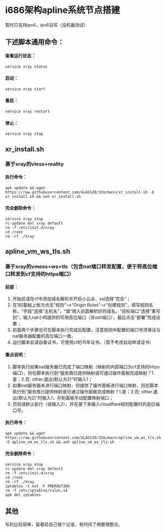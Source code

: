 # i686架构apline系统节点搭建

暂时只支持ipv4，ipv6没写（没机器测试）

## 下述脚本通用命令：
#### 查看运行状态：
```
service xray status
```
#### 启动：
```
service xray start
```
#### 重启：
```
service xray restart
```
#### 停止：
```
service xray stop
```
## xr_install.sh
### 基于xray的vless+reality
#### 执行命令：
```
apk update && wget https://raw.githubusercontent.com/GLASS20/32m/main/xr_install.sh -O xr_install.sh && ash xr_install.sh
```
#### 完全删除命令：

```
service xray stop
rc-update del xray default
rm -f /etc/init.d/xray
cd /root 
rm -rf ./Xray
```

## apline_vm_ws_tls.sh
### 基于xray的vmess+ws+tls（包含nat端口转发配置，便于将高位端口转发到cf支持的https端口）
#### 前提：
  1. 开始前请在cf中添加域名解析并开启小云朵，ssl选择“完全”；
  2. 在1的基础上依次点击“规则”——>“Origin Rules”——>“创建规则”，填写规则名称，“字段”选择“主机名”，“值”填入前面解析好的域名。“目标端口”选择“重写到”，输入nat小鸡提供的可用高位端口（非ssh端口），最后点击“部署”完成设置；
  3. 前面两个步骤也可在脚本执行完成后配置，注意规则中配置的端口号须保证与nat服务器配置的高位端口一致。
  4. 运行脚本前请自备证书，可使用cf的15年证书。（暂不考虑自动申请证书）

#### 重点说明：
  1. 脚本执行如果nat服务器已完成了端口映射（映射的内部端口为cf支持的https端口），则在脚本执行到“服务商已提供映射或可通过操作面板完成映射？1.是；2.否; other.退出(默认为2)”时输入1；
  2. 如果nat服务器未进行端口映射，但提供了操作面板进行端口映射，则在脚本执行到“服务商已提供映射或可通过操作面板完成映射？1.是；2.否; other.退出(默认为2)”时输入1，并到面板手动配置映射端口；
  3. 否则请默认执行（或输入2），并在接下来输入cloudflare规则配置时的高位端口号。 

#### 执行命令：

```
apk update && wget https://raw.githubusercontent.com/GLASS20/32m/main/apline_vm_ws_tls.sh -O apline_vm_ws_tls.sh && ash apline_vm_ws_tls.sh
```

#### 完全删除命令：

```
service xray stop
rc-update del xray default
rm -f /etc/init.d/xray
cd /root 
rm -rf ./Xray
iptables -t nat -F PREROUTING
rm -f /etc/iptables/rules.v4
apk del iptables
```

## 其他
写的比较简单，留着给自己做个记录，有时间了再整理整合。
